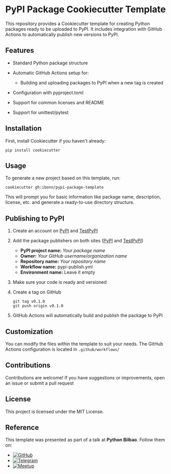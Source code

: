 # PyPI Package Cookiecutter Template

This repository provides a Cookiecutter template for creating Python packages ready to be uploaded to PyPI. It includes integration with GitHub Actions to automatically publish new versions to PyPI.

## Features
* Standard Python package structure
* Automatic GitHub Actions setup for:
    * Building and uploading packages to PyPI when a new tag is created

* Configuration with pyproject.toml
* Support for common licenses and README
* Support for unittest/pytest

## Installation
First, install Cookiecutter if you haven't already:
```
pip install cookiecutter
```

## Usage
To generate a new project based on this template, run:
```
cookiecutter gh:ibonn/pypi-package-template
```
This will prompt you for basic information like package name, description, license, etc. and generate a ready-to-use directory structure.

## Publishing to PyPI
1. Create an account on [PyPI](https://pypi.org/) and [TestPyPI](https://test.pypi.org/)
2. Add the package publishers on both sites ([PyPI](https://pypi.org/manage/account/publishing/) and [TestPyPI](https://test.pypi.org/manage/account/publishing/))
    * **PyPI project name:** _Your package name_
    * **Owner:** _Your GitHub username/organization name_
    * **Repository name:** _Your repository name_
    * **Workflow name:** pypi-publish.yml
    * **Environment name:** Leave it empty

3. Make sure your code is ready and versioned
4. Create a tag on GitHub
    ```
    git tag v0.1.0
    git push origin v0.1.0
    ```
5. GitHub Actions will automatically build and publish the package to PyPI

## Customization
You can modify the files within the template to suit your needs. The GitHub Actions configuration is located in `.github/workflows/`

## Contributions
Contributions are welcome! If you have suggestions or improvements, open an issue or submit a pull request

## License
This project is licensed under the MIT License.

## Reference
This template was presented as part of a talk at **Python Bilbao**. Follow them on:
* [![GitHub](https://img.shields.io/badge/GitHub-%23181717.svg?style=flat&logo=github&logoColor=white)](https://github.com/pythonbilbao)
* [![Telegram](https://img.shields.io/badge/Telegram-%2326A5E4.svg?style=flat&logo=telegram&logoColor=white)](https://t.me/pythonbilbao)
* [![Meetup](https://img.shields.io/badge/Meetup-%23ED1C40.svg?style=flat&logo=meetup&logoColor=white)](https://www.meetup.com/python-bilbao/)
